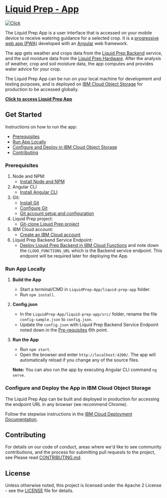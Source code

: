 # [Liquid Prep - App](https://liquid-prep-app.s3-web.us-east.cloud-object-storage.appdomain.cloud/)

[![Click](https://img.shields.io/badge/Click-Liquid%20%20Prep%20App-blue)](https://liquid-prep-app.s3-web.us-east.cloud-object-storage.appdomain.cloud/)

The Liquid Prep App is a user interface that is accessed on your mobile device to receive watering guidance for a selected crop. It is a [progressive web app (PWA)](https://web.dev/progressive-web-apps/) developed with an [Angular](https://angular.io/) web framework.

The app gets weather and crops data from the [Liquid Prep Backend](https://github.com/Liquid-Prep/LiquidPrep-Backend) service, and the soil moisture data from the [Liquid Prep Hardware](https://github.com/Liquid-Prep/LiquidPrep-Hardware). After the analysis of weather, crop and soil moisture data, the app computes and provides water advice for your crop.

The Liquid Prep App can be run on your local machine for development and testing purposes, and is deployed on [IBM Cloud Object Storage](https://www.ibm.com/ca-en/cloud/object-storage) for production to be accessed globally.

**[Click to access Liquid Prep App](https://liquid-prep-app.s3-web.us-east.cloud-object-storage.appdomain.cloud/)**

## Get Started

Instructions on how to run the app:

- [Prerequisites](#pre-requisites)
- [Run App Locally](#run-app-locally)
- [Configure and Deploy in IBM Cloud Object Storage](#configure-and-deploy-app-in-ibm-cloud-object-storage)
- [Contributing](#contributing)

### Prerequisites

1. Node and NPM:
   - [Install Node and NPM](https://docs.npmjs.com/downloading-and-installing-node-js-and-npm)
2. Angular CLI
   - [Install Angular CLI](https://cli.angular.io/)
3. Git:
   - [Install Git](https://git-scm.com/book/en/v2/Getting-Started-Installing-Git/)
   - [Configure Git](https://git-scm.com/book/en/v2/Getting-Started-First-Time-Git-Setup)
   - [Git account setup and configuration](https://git-scm.com/book/en/v2/GitHub-Account-Setup-and-Configuration)
4. Liquid Prep project:
   - [Git-clone Liquid Prep project](https://github.com/Liquid-Prep/Liquid-Prep)
5. IBM Cloud account:
   - [Create an IBM Cloud account](https://cloud.ibm.com/registration)
6. Liquid Prep Backend Service Endpoint:
   - [Deploy Liquid Prep Backend in IBM Cloud Functions](https://github.com/Liquid-Prep/LiquidPrep-Backend#liquid-prep---backend-service) and note down the `CLOUD_FUNCTIONS_URL` which is the Backend service endpoint. This endpoint will be required later for deploying the App.

### Run App Locally

1. **Build the App**

   - Start a terminal/CMD in `LiquidPrep-App/liquid-prep-app` folder.
   - Run `npm install`.

2. **Config.json**

   - In the `LiquidPrep-App/liquid-prep-app/src/` folder, rename the file `config-sample.json` to `config.json`.
   - Update the `config.json` with Liquid Prep Backend Service Endpoint noted down in the [Pre-requisites](#pre-requisites) 6th point.

3. **Run the App**

   - Run `npm start`.
   - Open the browser and enter `http://localhost:4200/`. The app will automatically reload if you change any of the source files.

   **Note:** You can also run the app by executing Angular CLI command `ng serve`.

### Configure and Deploy the App in IBM Cloud Object Storage

The Liquid Prep App can be built and deployed in production for accessing the endpoint URL in any browser (we recommend Chrome).

Follow the stepwise instructions in the [IBM Cloud Deployment Documentation](IBM-CLOUD-SETUP.md).

## Contributing

For details on our code of conduct, areas where we'd like to see community contributions, and the process for submitting pull requests to the project, see Please read [CONTRIBUTING.md](https://github.com/Liquid-Prep/Liquid-Prep/blob/main/CONTRIBUTING.md).

## License

Unless otherwise noted, this project is licensed under the Apache 2 License - see the [LICENSE](https://github.com/Liquid-Prep/Liquid-Prep/blob/main/LICENSE) file for details.
